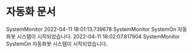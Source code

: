 # 자동화 문서

SystemMonitor
2022-04-11 18:01:13.739678 SystemMonitor SystemOn 자동화봇 시스템이 시작되었습니다.
2022-04-11 18:02:07.817904 SystemMonitor SystemOn 자동화봇 시스템이 시작되었습니다.  
